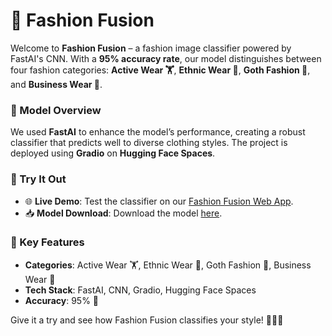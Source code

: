 # 🌟 Fashion Fusion

Welcome to **Fashion Fusion** – a fashion image classifier powered by FastAI's CNN. With a  **95% accuracy rate**, our model distinguishes between four fashion categories: **Active Wear 🏋️**, **Ethnic Wear 👘**, **Goth Fashion 🖤**, and **Business Wear 💼**.

### 🧠 Model Overview
We used **FastAI** to enhance the model’s performance, creating a robust classifier that predicts well to diverse clothing styles. The project is deployed using **Gradio** on **Hugging Face Spaces**.

### 🎉 Try It Out
- 🌐 **Live Demo**: Test the classifier on our [Fashion Fusion Web App](https://huggingface.co/spaces/beckk123/fashionclassifier).
- 📥 **Model Download**: Download the model [here](https://drive.google.com/file/d/1jjGAKMHxvL7xJIHXFXLBULOmln9eoavW/view?usp=sharing).

### 🔑 Key Features
- **Categories**: Active Wear 🏋️, Ethnic Wear 👘, Goth Fashion 🖤, Business Wear 💼
- **Tech Stack**: FastAI, CNN, Gradio, Hugging Face Spaces
- **Accuracy**: 95% 🎯

Give it a try and see how Fashion Fusion classifies your style! 👗👠✨
